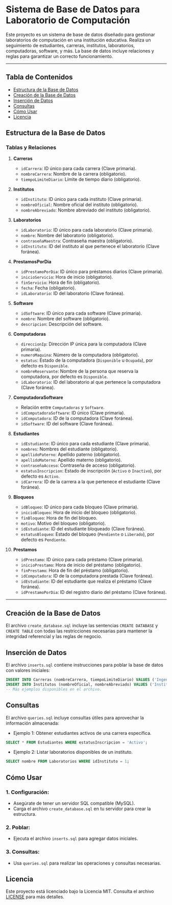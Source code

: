 # **Sistema de Base de Datos para Laboratorio de Computación**

Este proyecto es un sistema de base de datos diseñado para gestionar laboratorios de computación en una institución educativa. Realiza un seguimiento de estudiantes, carreras, institutos, laboratorios, computadoras, software, y más. La base de datos incluye relaciones y reglas para garantizar un correcto funcionamiento.

---

## **Tabla de Contenidos**
- [Estructura de la Base de Datos](#estructura-de-la-base-de-datos)
- [Creación de la Base de Datos](#creación-de-la-base-de-datos)
- [Inserción de Datos](#inserción-de-datos)
- [Consultas](#consultas)
- [Cómo Usar](#cómo-usar)
- [Licencia](#licencia)

## **Estructura de la Base de Datos**

### Tablas y Relaciones

1. **Carreras**  
   - `idCarrera`: ID único para cada carrera (Clave primaria).  
   - `nombreCarrera`: Nombre de la carrera (obligatorio).  
   - `tiempoLimiteDiario`: Límite de tiempo diario (obligatorio).  

2. **Institutos**  
   - `idInstituto`: ID único para cada instituto (Clave primaria).  
   - `nombreOficial`: Nombre oficial del instituto (obligatorio).  
   - `nombreAbreviado`: Nombre abreviado del instituto (obligatorio).  

3. **Laboratorios**  
   - `idLaboratorio`: ID único para cada laboratorio (Clave primaria).  
   - `nombre`: Nombre del laboratorio (obligatorio).  
   - `contraseñaMaestra`: Contraseña maestra (obligatorio).  
   - `idInstituto`: ID del instituto al que pertenece el laboratorio (Clave foránea).  

4. **PrestamosPorDia**  
   - `idPrestamoPorDia`: ID único para préstamos diarios (Clave primaria).  
   - `inicioServicio`: Hora de inicio (obligatorio).  
   - `finServicio`: Hora de fin (obligatorio).  
   - `fecha`: Fecha (obligatorio).  
   - `idLaboratorio`: ID del laboratorio (Clave foránea).  

5. **Software**  
   - `idSoftware`: ID único para cada software (Clave primaria).  
   - `nombre`: Nombre del software (obligatorio).  
   - `descripcion`: Descripción del software.  

6. **Computadoras**  
   - `direccionIp`: Dirección IP única para la computadora (Clave primaria).  
   - `numeroMaquina`: Número de la computadora (obligatorio).  
   - `estatus`: Estado de la computadora (`Disponible` u `Ocupada`), por defecto es `Disponible`.  
   - `nombreReservante`: Nombre de la persona que reserva la computadora, por defecto es `Disponible`.  
   - `idLaboratorio`: ID del laboratorio al que pertenece la computadora (Clave foránea).  

7. **ComputadoraSoftware**  
   - Relación entre `Computadoras` y `Software`.  
   - `idComputadoraSoftware`: ID único (Clave primaria).  
   - `idComputadora`: ID de la computadora (Clave foránea).  
   - `idSoftware`: ID del software (Clave foránea).  

8. **Estudiantes**  
   - `idEstudiante`: ID único para cada estudiante (Clave primaria).  
   - `nombres`: Nombres del estudiante (obligatorio).  
   - `apellidoPaterno`: Apellido paterno (obligatorio).  
   - `apellidoMaterno`: Apellido materno (obligatorio).  
   - `contraseñaAcceso`: Contraseña de acceso (obligatorio).  
   - `estatusInscripcion`: Estado de inscripción (`Activo` o `Inactivo`), por defecto es `Activo`.  
   - `idCarrera`: ID de la carrera a la que pertenece el estudiante (Clave foránea).  

9. **Bloqueos**  
   - `idBloqueo`: ID único para cada bloqueo (Clave primaria).  
   - `inicioBloqueo`: Hora de inicio del bloqueo (obligatorio).  
   - `finBloqueo`: Hora de fin del bloqueo.  
   - `motivo`: Motivo del bloqueo (obligatorio).  
   - `idEstudiante`: ID del estudiante bloqueado (Clave foránea).  
   - `estatusBloqueo`: Estado del bloqueo (`Pendiente` o `Liberado`), por defecto es `Pendiente`.  

10. **Prestamos**  
    - `idPrestamo`: ID único para cada préstamo (Clave primaria).  
    - `inicioPrestamo`: Hora de inicio del préstamo (obligatorio).  
    - `finPrestamo`: Hora de fin del préstamo (obligatorio).  
    - `idComputadora`: ID de la computadora prestada (Clave foránea).  
    - `idEstudiante`: ID del estudiante que realiza el préstamo (Clave foránea).  
    - `idPrestamoPorDia`: ID del registro diario del préstamo (Clave foránea).  

---

## **Creación de la Base de Datos**

El archivo `create_database.sql` incluye las sentencias `CREATE DATABASE` y `CREATE TABLE` con todas las restricciones necesarias para mantener la integridad referencial y las reglas de negocio.

## **Inserción de Datos**

El archivo `inserts.sql` contiene instrucciones para poblar la base de datos con valores iniciales:

```sql
INSERT INTO Carreras (nombreCarrera, tiempoLimiteDiario) VALUES ('Ingeniería en Sistemas', '02:00:00');
INSERT INTO Institutos (nombreOficial, nombreAbreviado) VALUES ('Instituto Tecnológico de Ejemplo', 'ITE');
-- Más ejemplos disponibles en el archivo.
```

## **Consultas**

El archivo `queries.sql` incluye consultas útiles para aprovechar la información almacenada:

- Ejemplo 1: Obtener estudiantes activos de una carrera específica.
```sql
SELECT * FROM Estudiantes WHERE estatusInscripcion = 'Activo';
```

- Ejemplo 2: Listar laboratorios disponibles de un instituto.
```sql
SELECT nombre FROM Laboratorios WHERE idInstituto = 1;
```

## **Cómo Usar**

### 1. Configuración:
- Asegúrate de tener un servidor SQL compatible (MySQL).
- Carga el archivo `create_database.sql` en tu servidor para crear la estructura.

### 2. Poblar:
- Ejecuta el archivo `inserts.sql` para agregar datos iniciales.

### 3. Consultas:
- Usa `queries.sql` para realizar las operaciones y consultas necesarias.

## **Licencia**
Este proyecto está licenciado bajo la Licencia MIT. Consulta el archivo [LICENSE](./LICENSE.md) para más detalles.
